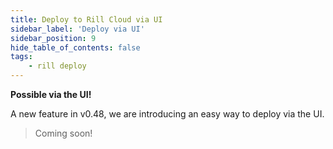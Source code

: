 ```yaml
---
title: Deploy to Rill Cloud via UI
sidebar_label: 'Deploy via UI'
sidebar_position: 9
hide_table_of_contents: false
tags:
    - rill deploy
---
```


**Possible via the UI!**

A new feature in v0.48, we are introducing an easy way to deploy via the UI.

> Coming soon! 
